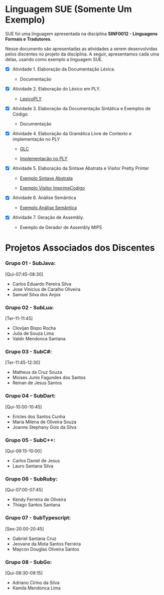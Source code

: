 # Linguagem SUE (Somente Um Exemplo)
SUE foi uma linguagem apresentada na disciplina __SINF0012 - Linguagens Formais e Tradutores__.

Nesse documento são apresentadas as atividades a serem desenvolvidas pelos discentes no projeto da disciplina. A seguir, apresentamos cada uma delas, usando como exemplo
a linguagem SUE.

- [x] Atividade 1. Elaboração da Documentação Léxica.

  - Documentação
  
- [x] Atividade 2. Elaboração do Léxico em PLY.
	
  - [LexicoPLY](https://github.com/andreluisms/TutorialSemantico02/blob/main/ExpressionLanguageLex.py)

- [x] Atividade 3. Elaboração da Documentação Sintática e Exemplos de Código.

  - Documentação

- [x] Atividade 4. Elaboração da Gramática Livre de Contexto e implementação no PLY

  - [GLC](https://github.com/andreluisms/TutorialSemantico02/blob/main/glc)

  - [Implementação no PLY](https://github.com/andreluisms/TutorialSemantico02/blob/main/ExpressionLanguageParser.py)

- [x] Atividade 5. Elaboração da Sintaxe Abstrata e Visitor Pretty Printer

  - [Exemplo Sintaxe Abstrata](https://github.com/andreluisms/TutorialSemantico02/blob/main/SintaxeAbstrata.py)

  - [Exemplo Visitor ImprimeCodigo](https://github.com/andreluisms/TutorialSemantico02/blob/main/Visitor.py)

- [x] Atividade 6. Análise Semântica

  - [Exemplo Análise Semântica](https://github.com/andreluisms/TutorialSemantico02/blob/main/SemanticVisitor.py)

- [x] Atividade 7. Geração de Assembly.
  
  - Exemplo de Gerador de Assembly MIPS


# Projetos Associados dos Discentes 
### Grupo 01 - SubJava:
[Qui-07:45-08:30]
  - Carlos Eduardo Pereira Silva 
  - Jose Vinicius de Caralho Oliveira
  - Samuel Silva dos Anjos

### Grupo 02 - SubLua:
[Ter-11-11:45]
  - Clovijan Bispo Rocha
  - Julia de Souza Lima
  - Valdir Mendonca Santana

### Grupo 03 - SubC#:
[Ter-11:45-12:30]
  - Matheus da Cruz Souza 
  - Moises Junio Fagundes dos Santos
  - Reinan de Jesus Santos

### Grupo 04 - SubDart:
[Qui-10:00-10:45]
  - Ericles dos Santos Cunha
  - Maria Milena de Oliveira Souza
  - Joanne Stephany Gois da Silva

### Grupo 05 - SubC++:
[Qui-09:15-10:00]
  - Carlos Daniel de Jesus 
  - Lauro Santana Silva

### Grupo 06 - SubRuby:
[Qui-07:00-07:45]
  - Kendy Ferreira de Oliveira  
  - Thiago Santos Santana

### Grupo 07 - SubTypescript:
[Sex-20:00-20:45]
  - Gabriel Santana Cruz
  - Jeovane da Mota Santos Ferreira
  - Maycon Douglas Oliveira Santos

### Grupo 08 - SubGo:
[Qui-08:30-09:15]
  - Adriano Cirino da Silva
  - Kamila Mendonca Lima